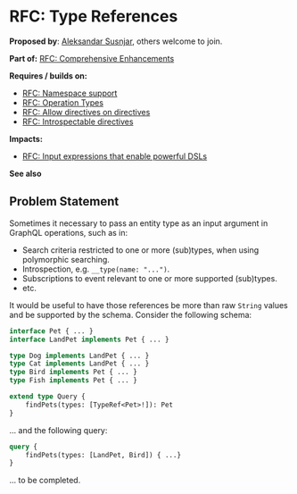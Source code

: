 # RFC: Type References

**Proposed by**: [Aleksandar Susnjar](https://github.com/aleksandarsusnjar), others welcome to join.

**Part of:** [RFC: Comprehensive Enhancements](ComprehensiveEnhacement.md)

**Requires / builds on:**
- [RFC: Namespace support](Namespacing.md)
- [RFC: Operation Types](OperationTypes.md)
- [RFC: Allow directives on directives](DirectivesOnDirectives.md)
- [RFC: Introspectable directives](IntrospectableDirectives.md)

**Impacts:**
- [RFC: Input expressions that enable powerful DSLs](InputExpressions.md)

**See also**


## Problem Statement

Sometimes it necessary to pass an entity type as an input argument in GraphQL operations,
such as in:

- Search criteria restricted to one or more (sub)types, when using polymorphic searching.
- Introspection, e.g. `__type(name: "...")`.
- Subscriptions to event relevant to one or more supported (sub)types.
- etc.

It would be useful to have those references be more than raw `String` values and be
supported by the schema. Consider the following schema:

```GraphQL
interface Pet { ... }
interface LandPet implements Pet { ... }

type Dog implements LandPet { ... }
type Cat implements LandPet { ... }
type Bird implements Pet { ... }
type Fish implements Pet { ... }

extend type Query {
    findPets(types: [TypeRef<Pet>!]): Pet
}
```

... and the following query:
```GraphQL
query {
    findPets(types: [LandPet, Bird]) { ...}
}
```

... to be completed.